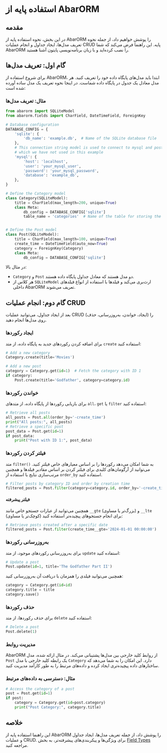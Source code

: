 # استفاده پایه از AbarORM

## مقدمه

در این بخش، نحوه استفاده پایه از AbarORM را پوشش خواهیم داد، از جمله نحوه تعریف مدل‌ها، ایجاد جداول و انجام عملیات CRUD پایه. این راهنما فرض می‌کند که شما AbarORM را نصب کرده‌اید و با زبان برنامه‌نویسی پایتون آشنا هستید.

## گام اول: تعریف مدل‌ها

برای شروع استفاده از AbarORM، ابتدا باید مدل‌های پایگاه داده خود را تعریف کنید. هر مدل معادل یک جدول در پایگاه داده شماست. در اینجا نحوه تعریف یک مدل ساده آورده شده است:

### مثال: تعریف مدل‌ها

```python
from abarorm import SQLiteModel
from abarorm.fields import CharField, DateTimeField, ForeignKey

# Database configuration
DATABASE_CONFIG = {
    'sqlite': {
        'db_name': 'example.db',  # Name of the SQLite database file
    },
    # This connection string model is used to connect to mysql and postgresql databases
    # which we have not used in this example
    'mysql': {
        'host': 'localhost',
        'user': 'your_mysql_user',
        'password': 'your_mysql_password',
        'database': 'example_db',
    },
}

# Define the Category model
class Category(SQLiteModel):
    title = CharField(max_length=200, unique=True)
    class Meta:
        db_config = DATABASE_CONFIG['sqlite']
        table_name = 'categories'  # Name of the table for storing the Category model data in SQLite


# Define the Post model
class Post(SQLiteModel):
    title = CharField(max_length=100, unique=True)
    create_time = DateTimeField(auto_now=True)
    category = ForeignKey(Category)
    class Meta:
        db_config = DATABASE_CONFIG['sqlite']
```
در مثال بالا:

- `Category` و `Post` دو مدل هستند که معادل جداول پایگاه داده هستند.
- هر کلاس از `SQLiteModel` ارث‌بری می‌کند و فیلدها با استفاده از انواع فیلدهای داخلی AbarORM تعریف می‌شوند.

## گام دوم: انجام عملیات CRUD
بعد از ایجاد جداول، می‌توانید عملیات CRUD (ایجاد، خواندن، به‌روزرسانی، حذف) را روی مدل‌ها انجام دهید.

### ایجاد رکوردها

برای اضافه کردن رکوردهای جدید به پایگاه داده، از متد `create` استفاده کنید:


```python
# Add a new category
Category.create(title='Movies')

# Add a new post
category = Category.get(id=1)  # Fetch the category with ID 1
if category:
    Post.create(title='Godfather', category=category.id)
```
### خواندن رکوردها

برای بازیابی رکوردها از پایگاه داده، از متدهای `all`، `get` یا `filter` استفاده کنید:

```python
# Retrieve all posts
all_posts = Post.all(order_by='-create_time')
print("All posts:", all_posts)
# Retrieve a specific post
post_data = Post.get(id=1)
if post_data:
    print("Post with ID 1:", post_data)
```
### فیلتر کردن رکوردها

متد `filter()` به شما امکان می‌دهد رکوردها را بر اساس معیارهای خاص فیلتر کنید. می‌توانید از آرگومان‌های کلیدی برای فیلتر کردن بر اساس مقادیر فیلدها و همچنین مرتب‌سازی نتایج با استفاده از `order_by` استفاده کنید.
```python
# Filter posts by category ID and order by creation time
filtered_posts = Post.filter(category=category.id, order_by='-create_time')
```
#### فیلتر پیشرفته

همچنین می‌توانید از عبارات جستجو خاص مانند `__gte` (بزرگ‌تر یا مساوی) و `__lte` (کوچک‌تر یا مساوی) برای انجام جستجوهای پیچیده‌تر استفاده کنید:

```python
# Retrieve posts created after a specific date
filtered_posts = Post.filter(create_time__gte='2024-01-01 00:00:00')
```

### به‌روزرسانی رکوردها

برای به‌روزرسانی رکوردهای موجود، از متد `update` استفاده کنید:


```python
# Update a post
Post.update(id=1, title='The Godfather Part II')
```
همچنین می‌توانید فیلدی را همزمان با دریافت آن به‌روزرسانی کنید:


```python
category = Category.get(id=id)
category.title = title
category.save()
```
### حذف رکوردها

برای حذف رکوردها، از متد `delete`
 استفاده کنید:
```python
# Delete a post
Post.delete(1)
```
### مدیریت روابط

AbarORM از روابط کلید خارجی بین مدل‌ها پشتیبانی می‌کند. در مثال ارائه شده، مدل `Post` یک رابطه کلید خارجی با مدل `Category` دارد. این امکان را به شما می‌دهد که ساختارهای داده پیچیده‌تری ایجاد کرده و داده‌های مرتبط را به طور کارآمد مدیریت کنید.

### مثال: دسترسی به داده‌های مرتبط

```python
# Access the category of a post
post = Post.get(id=1)
if post:
    category = Category.get(id=post.category)
    print("Post Category:", category.title)
```

## خلاصه

این راهنما استفاده پایه از AbarORM را پوشش داد، از جمله تعریف مدل‌ها، ایجاد جداول و عملیات CRUD. برای ویژگی‌ها و پیکربندی‌های پیشرفته‌تر، به بخش [Field Types](/field_types.fa) مراجعه کنید.

